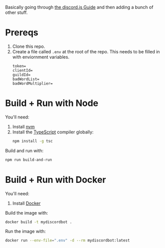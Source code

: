 Basically going through [the discord.js Guide](https://discordjs.guide/) and then adding a bunch of other stuff.

# Prereqs

1. Clone this repo.
1. Create a file called `.env` at the root of the repo. This needs to be filled in with enviornment variables.
    ```
    token=
    clientId=
    guildId=
    badWordList=
    badWordMultiplier=
    ```

# Build + Run with Node

You'll need:

1. Install [nvm](https://github.com/nvm-sh/nvm)
1. Install the [TypeScript](https://www.typescriptlang.org/) compiler globally:
    ```sh
    npm install -g tsc
    ```

Build and run with:

```sh
npm run build-and-run
```

# Build + Run with Docker

You'll need:

1. Install [Docker](https://www.docker.com/)

Build the image with:

```sh
docker build -t mydiscordbot .
```

Run the image with:

```sh
docker run --env-file=".env" -d --rm mydiscordbot:latest
```
